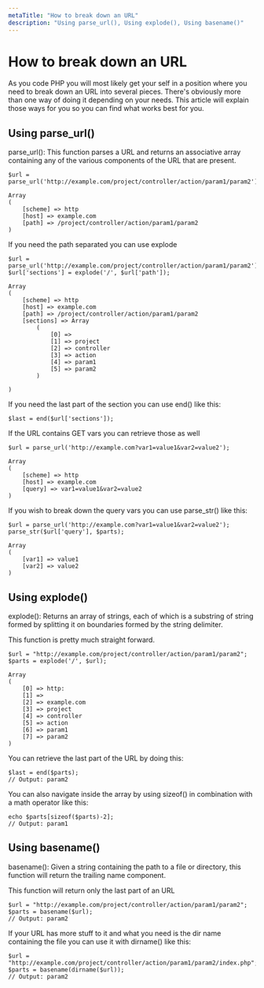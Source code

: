 ```yaml
---
metaTitle: "How to break down an URL"
description: "Using parse_url(), Using explode(), Using basename()"
---
```


# How to break down an URL


As you code PHP you will most likely get your self in a position where you need to break down an URL into several pieces. There's obviously more than one way of doing it depending on your needs. This article will explain those ways for you so you can find what works best for you.



## Using parse_url()


> 
parse_url(): This function parses a URL and returns an associative array containing any of the various components of the URL that are present.


```
$url = parse_url('http://example.com/project/controller/action/param1/param2');

Array
(
    [scheme] => http
    [host] => example.com
    [path] => /project/controller/action/param1/param2
)

```

If you need the path separated you can use explode

```
$url = parse_url('http://example.com/project/controller/action/param1/param2');
$url['sections'] = explode('/', $url['path']);

Array
(
    [scheme] => http
    [host] => example.com
    [path] => /project/controller/action/param1/param2
    [sections] => Array
        (
            [0] => 
            [1] => project
            [2] => controller
            [3] => action
            [4] => param1
            [5] => param2
        )

)

```

If you need the last part of the section you can use end() like this:

```
$last = end($url['sections']);

```

If the URL contains GET vars you can retrieve those as well

```
$url = parse_url('http://example.com?var1=value1&var2=value2');

Array
(
    [scheme] => http
    [host] => example.com
    [query] => var1=value1&var2=value2
)

```

If you wish to break down the query vars you can use parse_str() like this:

```
$url = parse_url('http://example.com?var1=value1&var2=value2');
parse_str($url['query'], $parts);

Array
(
    [var1] => value1
    [var2] => value2
)

```



## Using explode()


> 
<p>explode(): Returns an array of strings, each of which is a substring of
string formed by splitting it on boundaries formed by the string
delimiter.</p>


This function is pretty much straight forward.

```
$url = "http://example.com/project/controller/action/param1/param2";
$parts = explode('/', $url);

Array
(
    [0] => http:
    [1] => 
    [2] => example.com
    [3] => project
    [4] => controller
    [5] => action
    [6] => param1
    [7] => param2
)

```

You can retrieve the last part of the URL by doing this:

```
$last = end($parts);
// Output: param2

```

You can also navigate inside the array by using sizeof() in combination with a math operator like this:

```
echo $parts[sizeof($parts)-2];
// Output: param1

```



## Using basename()


> 
<p>basename(): Given a string containing the path to a file or directory,
this function will return the trailing name component.</p>


This function will return only the last part of an URL

```
$url = "http://example.com/project/controller/action/param1/param2";
$parts = basename($url);
// Output: param2

```

If your URL has more stuff to it and what you need is the dir name containing the file you can use it with dirname() like this:

```
$url = "http://example.com/project/controller/action/param1/param2/index.php";
$parts = basename(dirname($url));
// Output: param2

```

